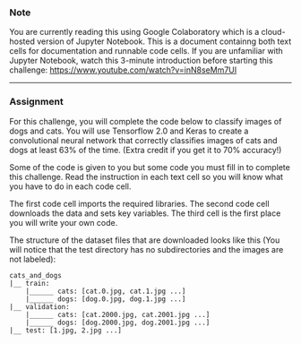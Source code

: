 ### Note

You are currently reading this using Google Colaboratory which is a cloud-hosted version of Jupyter Notebook. This is a document containng both text cells for documentation and runnable code cells. If you are unfamiliar with Jupyter Notebook, watch this 3-minute introduction before starting this challenge: https://www.youtube.com/watch?v=inN8seMm7UI

****

### Assignment

For this challenge, you will complete the code below to classify images of dogs and cats. You will use Tensorflow 2.0 and Keras to create a convolutional neural network that correctly classifies images of cats and dogs at least 63% of the time. (Extra credit if you get it to 70% accuracy!)

Some of the code is given to you but some code you must fill in to complete this challenge. Read the instruction in each text cell so you will know what you have to do in each code cell.

The first code cell imports the required libraries. The second code cell downloads the data and sets key variables. The third cell is the first place you will write your own code.

The structure of the dataset files that are downloaded looks like this (You will notice that the test directory has no subdirectories and the images are not labeled):

```
cats_and_dogs
|__ train:
    |______ cats: [cat.0.jpg, cat.1.jpg ...]
    |______ dogs: [dog.0.jpg, dog.1.jpg ...]
|__ validation:
    |______ cats: [cat.2000.jpg, cat.2001.jpg ...]
    |______ dogs: [dog.2000.jpg, dog.2001.jpg ...]
|__ test: [1.jpg, 2.jpg ...]
```